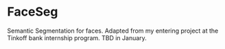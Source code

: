 # FaceSeg
Semantic Segmentation for faces. Adapted from my entering project at the Tinkoff bank internship program. TBD in January.
